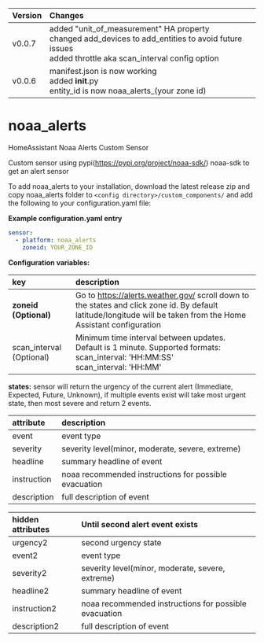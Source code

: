 Version | Changes
:--- | :---
v0.0.7 | added "unit_of_measurement" HA property<br>changed add_devices to add_entities to avoid future issues<br>added throttle aka scan_interval config option
v0.0.6 | manifest.json is now working<br>added __init__.py<br>entity_id is now noaa_alerts_(your zone id)

# noaa_alerts
HomeAssistant Noaa Alerts Custom Sensor

Custom sensor using pypi(https://pypi.org/project/noaa-sdk/) noaa-sdk to get an alert sensor

To add noaa_alerts to your installation, download the latest release zip and copy noaa_alerts folder to `<config directory>/custom_components/` and add the following to your configuration.yaml file:

**Example configuration.yaml entry**
```yaml
sensor:
  - platform: noaa_alerts
    zoneid: YOUR_ZONE_ID
```
**Configuration variables:**  

key | description  
:--- | :---  
**zoneid (Optional)** | Go to https://alerts.weather.gov/ scroll down to the states and click zone id. By default latitude/longitude will be taken from the Home Assistant configuration
scan_interval (Optional) |  Minimum time interval between updates. Default is 1 minute. Supported formats:<br>scan_interval: 'HH:MM:SS'<br>scan_interval: 'HH:MM'


**states:** sensor will return the urgency of the current alert (Immediate, Expected, Future, Unknown), if multiple events exist will take most urgent state, then most severe and return 2 events.

attribute | description  
:--- | :---  
event | event type
severity | severity level(minor, moderate, severe, extreme)
headline | summary headline of event
instruction | noaa recommended instructions for possible evacuation
description | full description of event

hidden attributes | Until second alert event exists
:--- | :---
urgency2 | second urgency state
event2 | event type
severity2 | severity level(minor, moderate, severe, extreme)
headline2 | summary headline of event
instruction2 | noaa recommended instructions for possible evacuation
description2 | full description of event
